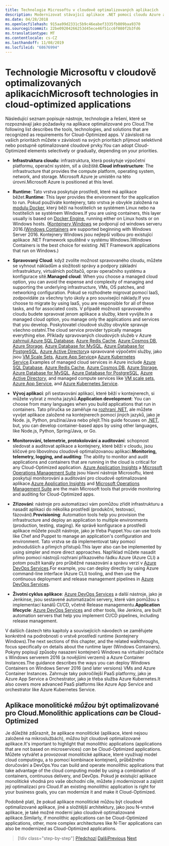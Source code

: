 ```yaml
---
title: Technologie Microsoftu v cloudově optimalizovaných aplikacích
description: Modernizovat stávající aplikace .NET pomocí cloudu Azure a kontejnerů Windows | Technologie Microsoftu v cloudově optimalizovaných aplikacích
ms.date: 04/28/2018
ms.openlocfilehash: 915aa99d2331c5b9c46eabef3335fb809baa9370
ms.sourcegitcommit: 22be09204266253d45ece46f51cc6f080f2b3fd6
ms.translationtype: MT
ms.contentlocale: cs-CZ
ms.lasthandoff: 11/08/2019
ms.locfileid: "68676994"
---
```

# <a name="microsoft-technologies-in-cloud-optimized-applications"></a><span data-ttu-id="1e866-103">Technologie Microsoftu v cloudově optimalizovaných aplikacích</span><span class="sxs-lookup"><span data-stu-id="1e866-103">Microsoft technologies in cloud-optimized applications</span></span>

<span data-ttu-id="1e866-104">Následující seznam popisuje nástroje, technologie a řešení, které se rozpoznávají jako požadavky na aplikace optimalizované pro Cloud.</span><span class="sxs-lookup"><span data-stu-id="1e866-104">The following list describes the tools, technologies, and solutions that are recognized as requirements for Cloud-Optimized apps.</span></span> <span data-ttu-id="1e866-105">V závislosti na vašich prioritách můžete v závislosti na svých prioritách přijmout selektivně nebo postupně optimalizované cloudové prvky.</span><span class="sxs-lookup"><span data-stu-id="1e866-105">You can adopt Cloud-Optimized elements selectively or gradually, depending on your priorities.</span></span>

- <span data-ttu-id="1e866-106">**Infrastruktura cloudu**: infrastruktura, která poskytuje výpočetní platformu, operační systém, síť a úložiště.</span><span class="sxs-lookup"><span data-stu-id="1e866-106">**Cloud infrastructure**: The infrastructure that provides the compute platform, operating system, network, and storage.</span></span> <span data-ttu-id="1e866-107">Microsoft Azure je umístěn na této úrovni.</span><span class="sxs-lookup"><span data-stu-id="1e866-107">Microsoft Azure is positioned at this level.</span></span>

- <span data-ttu-id="1e866-108">**Runtime**: Tato vrstva poskytuje prostředí, které má aplikace běžet.</span><span class="sxs-lookup"><span data-stu-id="1e866-108">**Runtime**: This layer provides the environment for the application to run.</span></span> <span data-ttu-id="1e866-109">Pokud používáte kontejnery, tato vrstva je obvykle založená na [modulu Docker](https://docs.docker.com/engine/), který běží na hostitelích se systémem Linux nebo na hostitelích se systémem Windows.</span><span class="sxs-lookup"><span data-stu-id="1e866-109">If you are using containers, this layer usually is based on [Docker Engine](https://docs.docker.com/engine/), running either on Linux hosts or on Windows hosts.</span></span> <span data-ttu-id="1e866-110">([Kontejnery Windows](https://docs.microsoft.com/virtualization/windowscontainers/about/) se podporují od windows serveru 2016.</span><span class="sxs-lookup"><span data-stu-id="1e866-110">([Windows Containers](https://docs.microsoft.com/virtualization/windowscontainers/about/) are supported beginning with Windows Server 2016.</span></span> <span data-ttu-id="1e866-111">Kontejnery Windows jsou nejlepší volbou pro existující aplikace .NET Framework spuštěné v systému Windows.)</span><span class="sxs-lookup"><span data-stu-id="1e866-111">Windows Containers is the best choice for existing .NET Framework applications that run on Windows.)</span></span>

- <span data-ttu-id="1e866-112">**Spravovaný Cloud**: když zvolíte možnost spravovaného cloudu, můžete se vyhnout nákladům a složitosti správy a podpory základní infrastruktury, virtuálních počítačů, oprav operačního systému a konfigurace sítě.</span><span class="sxs-lookup"><span data-stu-id="1e866-112">**Managed cloud**: When you choose a managed cloud option, you can avoid the expense and complexity of managing and supporting the underlying infrastructure, VMs, OS patches, and networking configuration.</span></span> <span data-ttu-id="1e866-113">Pokud se rozhodnete migrovat pomocí IaaS, zodpovídáte za všechny tyto úkoly a pro související náklady.</span><span class="sxs-lookup"><span data-stu-id="1e866-113">If you choose to migrate by using IaaS, you are responsible for all of these tasks, and for associated costs.</span></span> <span data-ttu-id="1e866-114">V případě možnosti spravovaného cloudu budete spravovat jenom aplikace a služby, které vyvíjíte.</span><span class="sxs-lookup"><span data-stu-id="1e866-114">In a managed cloud option, you manage only the applications and services that you develop.</span></span> <span data-ttu-id="1e866-115">Poskytovatel cloudové služby obvykle spravuje všechno ostatní.</span><span class="sxs-lookup"><span data-stu-id="1e866-115">The cloud service provider typically manages everything else.</span></span> <span data-ttu-id="1e866-116">Příklady spravovaných cloudových služeb v Azure [zahrnují Azure SQL Database](https://azure.microsoft.com/services/sql-database), [Azure Redis Cache](https://azure.microsoft.com/services/cache/), [Azure Cosmos DB](https://azure.microsoft.com/services/cosmos-db/), [Azure Storage](https://azure.microsoft.com/services/storage/), [Azure Database for MySQL](https://azure.microsoft.com/services/mysql/), [Azure Database for PostgreSQL](https://azure.microsoft.com/services/postgresql/), [Azure Active Directory](https://azure.microsoft.com/services/active-directory/)a spravované výpočetní služby, jako jsou [VM Scale Sets](https://azure.microsoft.com/services/virtual-machine-scale-sets/), [Azure App Service](https://azure.microsoft.com/services/app-service/)a [Azure Kubernetes Service](https://azure.microsoft.com/services/container-service/).</span><span class="sxs-lookup"><span data-stu-id="1e866-116">Examples of managed cloud services in Azure include [Azure SQL Database](https://azure.microsoft.com/services/sql-database), [Azure Redis Cache](https://azure.microsoft.com/services/cache/), [Azure Cosmos DB](https://azure.microsoft.com/services/cosmos-db/), [Azure Storage](https://azure.microsoft.com/services/storage/), [Azure Database for MySQL](https://azure.microsoft.com/services/mysql/), [Azure Database for PostgreSQL](https://azure.microsoft.com/services/postgresql/), [Azure Active Directory](https://azure.microsoft.com/services/active-directory/), and managed compute services like [VM scale sets](https://azure.microsoft.com/services/virtual-machine-scale-sets/), [Azure App Service](https://azure.microsoft.com/services/app-service/), and [Azure Kubernetes Service](https://azure.microsoft.com/services/container-service/).</span></span>

- <span data-ttu-id="1e866-117">**Vývoj aplikací**: při sestavování aplikací, které běží v kontejnerech, si můžete vybrat z mnoha jazyků.</span><span class="sxs-lookup"><span data-stu-id="1e866-117">**Application development**: You can choose from many languages when you build applications that run in containers.</span></span> <span data-ttu-id="1e866-118">Tato příručka se zaměřuje na [rozhraní .NET](https://www.microsoft.com/net), ale můžete vyvíjet aplikace založené na kontejnerech pomocí jiných jazyků, jako je Node. js, Python, pružina/Java nebo přejít.</span><span class="sxs-lookup"><span data-stu-id="1e866-118">This guide focuses on [.NET](https://www.microsoft.com/net), but, you can develop container-based apps by using other languages, like Node.js, Python, Spring/Java, or Go.</span></span>

- <span data-ttu-id="1e866-119">**Monitorování, telemetrie, protokolování a auditování**: schopnost sledovat a auditovat aplikace a kontejnery, které běží v cloudu, jsou klíčové pro libovolnou cloudově optimalizovanou aplikaci.</span><span class="sxs-lookup"><span data-stu-id="1e866-119">**Monitoring, telemetry, logging, and auditing**: The ability to monitor and audit applications and containers that are running in the cloud is critical for any Cloud-Optimized application.</span></span> <span data-ttu-id="1e866-120">[Azure Application Insights](https://azure.microsoft.com/services/application-insights/) a [Microsoft Operations Management Suite](https://www.microsoft.com/cloud-platform/operations-management-suite) jsou hlavní nástroje Microsoftu, které poskytují monitorování a auditování pro cloudově optimalizované aplikace.</span><span class="sxs-lookup"><span data-stu-id="1e866-120">[Azure Application Insights](https://azure.microsoft.com/services/application-insights/) and [Microsoft Operations Management Suite](https://www.microsoft.com/cloud-platform/operations-management-suite) are the main Microsoft tools that provide monitoring and auditing for Cloud-Optimized apps.</span></span>

- <span data-ttu-id="1e866-121">**Zřizování**: nástroje pro automatizaci vám pomůžou zřídit infrastrukturu a nasadit aplikaci do několika prostředí (produkční, testovací, fázování).</span><span class="sxs-lookup"><span data-stu-id="1e866-121">**Provisioning**: Automation tools help you provision the infrastructure and deploy an application to multiple environments (production, testing, staging).</span></span> <span data-ttu-id="1e866-122">Ke správě konfigurace a prostředí aplikace můžete použít nástroje, jako je třeba Puppet.</span><span class="sxs-lookup"><span data-stu-id="1e866-122">You can use tools like Chef and Puppet to manage an application's configuration and environment.</span></span> <span data-ttu-id="1e866-123">Tato vrstva se dá implementovat taky pomocí jednodušších a přímých přístupů.</span><span class="sxs-lookup"><span data-stu-id="1e866-123">This layer also can be implemented by using simpler and more direct approaches.</span></span> <span data-ttu-id="1e866-124">Například můžete nasadit přímo pomocí nástrojů rozhraní příkazového řádku Azure (Azure CLI) a potom použít kanály pro průběžné nasazování a správu verzí v [Azure DevOps Services](https://azure.microsoft.com/services/devops/).</span><span class="sxs-lookup"><span data-stu-id="1e866-124">For example, you can deploy directly by using Azure command-line interface (Azure CLI) tooling, and then use the continuous deployment and release management pipelines in [Azure DevOps Services](https://azure.microsoft.com/services/devops/).</span></span>

- <span data-ttu-id="1e866-125">**Životní cyklus aplikace**: [Azure DevOps Services](https://azure.microsoft.com/services/devops/) a další nástroje, jako je Jenkinse, jsou sestavené automatizační servery, které vám pomůžou s implementací kanálů CI/CD, včetně Release managementu.</span><span class="sxs-lookup"><span data-stu-id="1e866-125">**Application lifecycle**: [Azure DevOps Services](https://azure.microsoft.com/services/devops/) and other tools, like Jenkins, are built automation servers that help you implement CI/CD pipelines, including release management.</span></span>

<span data-ttu-id="1e866-126">V dalších částech této kapitoly a souvisejících návodech se zaměřujete konkrétně na podrobnosti o vrstvě prostředí runtime (kontejnery Windows).</span><span class="sxs-lookup"><span data-stu-id="1e866-126">The next sections of this chapter, and the related walkthroughs, focus specifically on details about the runtime layer (Windows Containers).</span></span> <span data-ttu-id="1e866-127">Pokyny popisují způsoby nasazení kontejnerů Windows na virtuální počítače s Windows serverem 2016 (a novějšími verzemi) a Azure Container Instances.</span><span class="sxs-lookup"><span data-stu-id="1e866-127">The guidance describes the ways you can deploy Windows Containers on Windows Server 2016 (and later versions) VMs and Azure Container Instances.</span></span> <span data-ttu-id="1e866-128">Zahrnuje taky pokročilejší PaaS platformy, jako je Azure App Service a Orchestrator, jako je třeba služba Azure Kubernetes.</span><span class="sxs-lookup"><span data-stu-id="1e866-128">It also covers more advanced PaaS platforms like Azure App Service and orchestrator like Azure Kubernetes Service.</span></span>

## <a name="monolithic-applications-can-be-cloud-optimized"></a><span data-ttu-id="1e866-129">Aplikace monolitické *můžou* být optimalizované pro Cloud.</span><span class="sxs-lookup"><span data-stu-id="1e866-129">Monolithic applications *can* be Cloud-Optimized</span></span>

<span data-ttu-id="1e866-130">Je důležité zdůraznit, že aplikace monolitické (aplikace, které nejsou založené na mikroslužbách), *můžou* být cloudově optimalizované aplikace.</span><span class="sxs-lookup"><span data-stu-id="1e866-130">It's important to highlight that monolithic applications (applications that are not based on microservices) *can* be Cloud-Optimized applications.</span></span> <span data-ttu-id="1e866-131">Můžete vytvářet a provozovat monolitické aplikace, které využívají model cloud computingu, a to pomocí kombinace kontejnerů, průběžného doručování a DevOps.</span><span class="sxs-lookup"><span data-stu-id="1e866-131">You can build and operate monolithic applications that take advantage of the cloud computing model by using a combination of containers, continuous delivery, and DevOps.</span></span> <span data-ttu-id="1e866-132">Pokud je existující aplikace monolitické vhodná pro vaše obchodní cíle, můžete ji modernizovat a zajistit její optimalizaci pro Cloud.</span><span class="sxs-lookup"><span data-stu-id="1e866-132">If an existing monolithic application is right for your business goals, you can modernize it and make it Cloud-Optimized.</span></span>

<span data-ttu-id="1e866-133">Podobně platí, že pokud aplikace monolitické můžou být cloudově optimalizované aplikace, jiné a složitější architektury, jako jsou N-vrstvé aplikace, je také možné moderní jako cloudově optimalizované aplikace.</span><span class="sxs-lookup"><span data-stu-id="1e866-133">Similarly, if monolithic applications can be Cloud-Optimized applications, other, more complex architectures like N-Tier applications can also be modernized as Cloud-Optimized applications.</span></span>

>[!div class="step-by-step"]
><span data-ttu-id="1e866-134">[Předchozí](reasons-to-modernize-existing-net-apps-to-cloud-optimized-applications.md)
>[Další](what-about-cloud-native-applications.md)</span><span class="sxs-lookup"><span data-stu-id="1e866-134">[Previous](reasons-to-modernize-existing-net-apps-to-cloud-optimized-applications.md)
[Next](what-about-cloud-native-applications.md)</span></span>
